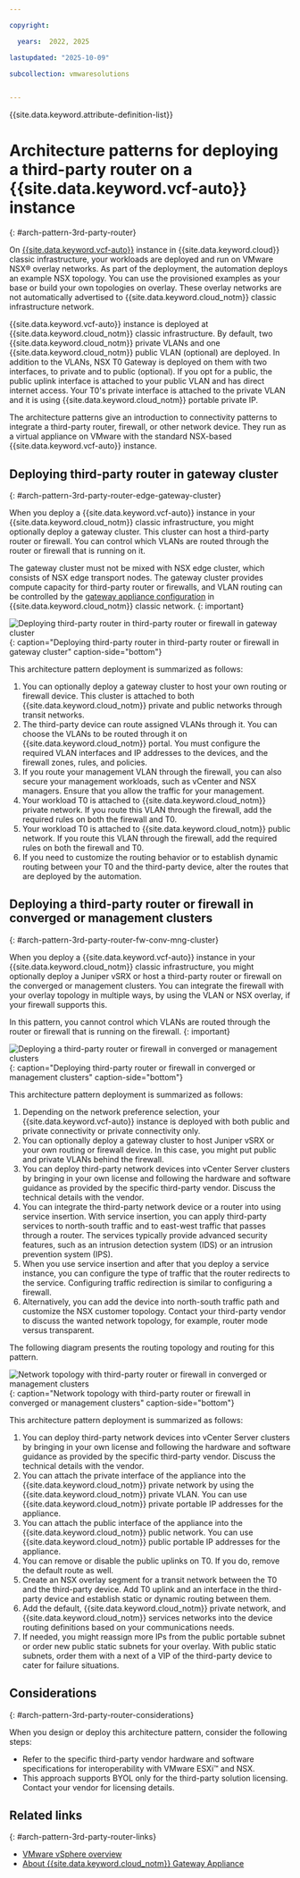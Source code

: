 ```yaml
---

copyright:

  years:  2022, 2025

lastupdated: "2025-10-09"

subcollection: vmwaresolutions


---
```


{{site.data.keyword.attribute-definition-list}}

# Architecture patterns for deploying a third-party router on a {{site.data.keyword.vcf-auto}} instance
{: #arch-pattern-3rd-party-router}

On [{{site.data.keyword.vcf-auto}}](/docs/vmwaresolutions?topic=vmwaresolutions-vc_vcenterserveroverview) instance in {{site.data.keyword.cloud}} classic infrastructure, your workloads are deployed and run on VMware NSX® overlay networks. As part of the deployment, the automation deploys an example NSX topology. You can use the provisioned examples as your base or build your own topologies on overlay. These overlay networks are not automatically advertised to {{site.data.keyword.cloud_notm}} classic infrastructure network.

{{site.data.keyword.vcf-auto}} instance is deployed at {{site.data.keyword.cloud_notm}} classic infrastructure. By default, two {{site.data.keyword.cloud_notm}} private VLANs and one {{site.data.keyword.cloud_notm}} public VLAN (optional) are deployed. In addition to the VLANs, NSX T0 Gateway is deployed on them with two interfaces, to private and to public (optional). If you opt for a public, the public uplink interface is attached to your public VLAN and has direct internet access. Your T0's private interface is attached to the private VLAN and it is using {{site.data.keyword.cloud_notm}} portable private IP.

The architecture patterns give an introduction to connectivity patterns to integrate a third-party router, firewall, or other network device. They run as a virtual appliance on VMware with the standard NSX-based {{site.data.keyword.vcf-auto}} instance.

## Deploying third-party router in gateway cluster
{: #arch-pattern-3rd-party-router-edge-gateway-cluster}

When you deploy a {{site.data.keyword.vcf-auto}} instance in your {{site.data.keyword.cloud_notm}} classic infrastructure, you might optionally deploy a gateway cluster. This cluster can host a third-party router or firewall. You can control which VLANs are routed through the router or firewall that is running on it.

The gateway cluster must not be mixed with NSX edge cluster, which consists of NSX edge transport nodes. The gateway cluster provides compute capacity for third-party router or firewalls, and VLAN routing can be controlled by the [gateway appliance configuration](/docs/gateway-appliance?topic=gateway-appliance-managing-vlans-and-gateway-appliances) in {{site.data.keyword.cloud_notm}} classic network.
{: important} 

![Deploying third-party router in third-party router or firewall in gateway cluster](../../images/arch-pattern-nsx-t-edge-services-cluster.svg "Deploying third-party router in third-party router or firewall in gateway cluster."){: caption="Deploying third-party router in third-party router or firewall in gateway cluster" caption-side="bottom"}

This architecture pattern deployment is summarized as follows: 

1. You can optionally deploy a gateway cluster to host your own routing or firewall device. This cluster is attached to both {{site.data.keyword.cloud_notm}} private and public networks through transit networks.
2. The third-party device can route assigned VLANs through it. You can choose the VLANs to be routed through it on {{site.data.keyword.cloud_notm}} portal. You must configure the required VLAN interfaces and IP addresses to the devices, and the firewall zones, rules, and policies.
3. If you route your management VLAN through the firewall, you can also secure your management workloads, such as vCenter and NSX managers. Ensure that you allow the traffic for your management.
4. Your workload T0 is attached to {{site.data.keyword.cloud_notm}} private network. If you route this VLAN through the firewall, add the required rules on both the firewall and T0.
5. Your workload T0 is attached to {{site.data.keyword.cloud_notm}} public network. If you route this VLAN through the firewall, add the required rules on both the firewall and T0.
6. If you need to customize the routing behavior or to establish dynamic routing between your T0 and the third-party device, alter the routes that are deployed by the automation.

## Deploying a third-party router or firewall in converged or management clusters
{: #arch-pattern-3rd-party-router-fw-conv-mng-cluster}

When you deploy a {{site.data.keyword.vcf-auto}} instance in your {{site.data.keyword.cloud_notm}} classic infrastructure, you might optionally deploy a Juniper vSRX or host a third-party router or firewall on the converged or management clusters. You can integrate the firewall with your overlay topology in multiple ways, by using the VLAN or NSX overlay, if your firewall supports this.

In this pattern, you cannot control which VLANs are routed through the router or firewall that is running on the firewall.
{: important}

![Deploying a third-party router or firewall in converged or management clusters](../../images/arch-pattern-nsx-t-3rd-party.svg "Deploying a third-party router or firewall in converged or management clusters."){: caption="Deploying third-party router or firewall in converged or management clusters" caption-side="bottom"}

This architecture pattern deployment is summarized as follows: 

1. Depending on the network preference selection, your {{site.data.keyword.vcf-auto}} instance is deployed with both public and private connectivity or private connectivity only.
2. You can optionally deploy a gateway cluster to host Juniper vSRX or your own routing or firewall device. In this case, you might put public and private VLANs behind the firewall.
3. You can deploy third-party network devices into vCenter Server clusters by bringing in your own license and following the hardware and software guidance as provided by the specific third-party vendor. Discuss the technical details with the vendor.
4. You can integrate the third-party network device or a router into using service insertion. With service insertion, you can apply third-party services to north-south traffic and to east-west traffic that passes through a router. The services typically provide advanced security features, such as an intrusion detection system (IDS) or an intrusion prevention system (IPS).
5. When you use service insertion and after that you deploy a service instance, you can configure the type of traffic that the router redirects to the service. Configuring traffic redirection is similar to configuring a firewall.
6. Alternatively, you can add the device into north-south traffic path and customize the NSX customer topology. Contact your third-party vendor to discuss the wanted network topology, for example, router mode versus transparent.

The following diagram presents the routing topology and routing for this pattern. 

![Network topology with third-party router or firewall in converged or management clusters](../../images/arch-pattern-nsx-t-3rd-party-topo.svg "Network topology with third-party router or firewall in converged or management clusters."){: caption="Network topology with third-party router or firewall in converged or management clusters" caption-side="bottom"}

This architecture pattern deployment is summarized as follows: 

1. You can deploy third-party network devices into vCenter Server clusters by bringing in your own license and following the hardware and software guidance as provided by the specific third-party vendor. Discuss the technical details with the vendor.
2. You can attach the private interface of the appliance into the {{site.data.keyword.cloud_notm}} private network by using the {{site.data.keyword.cloud_notm}} private VLAN. You can use {{site.data.keyword.cloud_notm}} private portable IP addresses for the appliance.
3. You can attach the public interface of the appliance into the {{site.data.keyword.cloud_notm}} public network. You can use {{site.data.keyword.cloud_notm}} public portable IP addresses for the appliance.
4. You can remove or disable the public uplinks on T0. If you do, remove the default route as well.
5. Create an NSX overlay segment for a transit network between the T0 and the third-party device. Add T0 uplink and an interface in the third-party device and establish static or dynamic routing between them.
6. Add the default, {{site.data.keyword.cloud_notm}} private network, and {{site.data.keyword.cloud_notm}} services networks into the device routing definitions based on your communications needs. 
7. If needed, you might reassign more IPs from the public portable subnet or order new public static subnets for your overlay. With public static subnets, order them with a next of a VIP of the third-party device to cater for failure situations.

## Considerations
{: #arch-pattern-3rd-party-router-considerations}

When you design or deploy this architecture pattern, consider the following steps: 

* Refer to the specific third-party vendor hardware and software specifications for interoperability with VMware ESXi™ and NSX.
* This approach supports BYOL only for the third-party solution licensing. Contact your vendor for licensing details. 

## Related links
{: #arch-pattern-3rd-party-router-links}

* [VMware vSphere overview](/docs/vmwaresolutions?topic=vmwaresolutions-vs_vsphereoverview)
* [About {{site.data.keyword.cloud_notm}} Gateway Appliance](/docs/gateway-appliance?topic=gateway-appliance-about)
